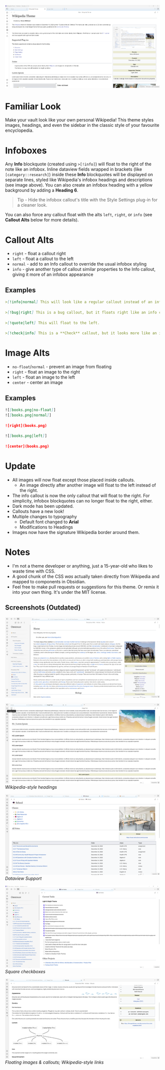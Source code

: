 ![](assets/newest.png) 

# Familiar Look
Make your vault look like your own personal Wikipedia! This theme styles images, headings, and even the sidebar in the classic style of your favourite encyclopedia.

# Infoboxes
Any **Info** blockquote (created using `>[!info]`) will float to the right of the note like an infobox. Inline dataview fields wrapped in brackets (like `[category::research]`) inside these **Info** blockquotes will be displayed on separate lines, styled like Wikipedia's infobox headings and descriptions (see image above). You can also create an infobox heading with a yellow background by adding a **Heading 6**. 
>Tip - Hide the infobox callout's title with the Style Settings plug-in for a cleaner look.

You can also force any callout float with the alts `left`, `right`, or `info` (see **Callout Alts** below for more details).

# Callout Alts
- `right` - float a callout right
- `left` - float a callout to the left
- `normal` - add to an Info callout to override the usual infobox styling
- `info` - give another type of callout similar properties to the Info callout, giving it more of an infobox appearance

## Examples
```markdown
>[!info|normal] This will look like a regular callout instead of an infobox.

>[!bug|right] This is a bug callout, but it floats right like an info callout!

>[!quote|left] This will float to the left.

>[!check|info] This is a **Check** callout, but it looks more like an infobox.
```

# Image Alts
- `no-float`/`normal` - prevent an image from floating
- `right` - float an image to the right
- `left` - float an image to the left
- `center` - center an image

## Examples
```markdown
![[books.png|no-float]]
![[books.png|normal]]

![right](books.png)

![[books.png|left]]

![center](books.png)
```

# Update
- All images will now float except those placed inside callouts.
  - An image directly after another image will float to the left instead of the right.
- The info callout is now the only callout that will float to the right. For simplicity, infobox blockquotes can no longer float to the right, either.
- Dark mode has been updated.
- Callouts have a new look!
- Multiple changes to typography
  - Default font changed to **Arial**
  - Modifications to Headings
- Images now have the signature Wikipedia border around them.

# Notes
- I'm not a theme developer or anything, just a 15-year-old who likes to waste time with CSS.
- A good chunk of the CSS *was* actually taken directly from Wikipedia and mapped to components in Obsidian.
- Feel free to make pull requests or suggestions for this theme. Or remix it into your own thing. It's under the MIT license.
## Screenshots (Outdated)

![](assets/article-example.png)

![](assets/Headings-showcase.png)
*Wikipedia-style headings*

![](assets/dataview-table-showcase.png)
*Dataview Support*

![](assets/List-showcase.png)
*Square checkboxes*

![](assets/Article-showcase.png)
*Floating images & callouts; Wikipedia-style links*
